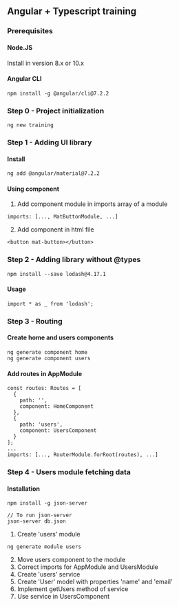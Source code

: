 ## Angular + Typescript training

### Prerequisites
#### Node.JS
Install in version 8.x or 10.x
#### Angular CLI
```
npm install -g @angular/cli@7.2.2
```

### Step 0 - Project initialization
```
ng new training
```
### Step 1 - Adding UI library
#### Install
```
ng add @angular/material@7.2.2
```
#### Using component
1. Add component module in imports array of a module
``` 
imports: [..., MatButtonModule, ...] 
```
2. Add component in html file
``` 
<button mat-button></button> 
```

### Step 2 - Adding library without @types
```
npm install --save lodash@4.17.1
```
#### Usage
```
import * as _ from 'lodash';
```

### Step 3 - Routing
#### Create home and users components
```
ng generate component home
ng generate component users
```
#### Add routes in AppModule
```
const routes: Routes = [
  {
    path: '',
    component: HomeComponent
  },
  {
    path: 'users',
    component: UsersComponent
  }
];
...
imports: [..., RouterModule.forRoot(routes), ...]
```
### Step 4 - Users module fetching data
#### Installation
```
npm install -g json-server 

// To run json-server
json-server db.json
```
1. Create 'users' module
```
ng generate module users
```
2. Move users component to the module
3. Correct imports for AppModule and UsersModule
4. Create 'users' service
5. Create 'User' model with properties 'name' and 'email'
6. Implement getUsers method of service
7. Use service in UsersComponent
